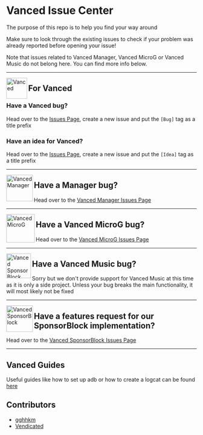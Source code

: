 # Vanced Issue Center

The purpose of this repo is to help you find your way around

Make sure to look through the existing issues to check if your problem was already reported before opening your issue!

Note that issues related to Vanced Manager, Vanced MicroG or Vanced Music do not belong here. You can find more info below.

___

<a href="https://vancedapp.com"><img src="https://cdn.discordapp.com/emojis/724333860598579290.png" alt="Vanced" height="55" align="left"></a>

## For Vanced

### Have a Vanced bug?

Head over to the [Issues Page](https://github.com/YTVanced/Vanced/issues), create a new issue and put the `[Bug]` tag as a title prefix

### Have an idea for Vanced?

Head over to the [Issues Page](https://github.com/YTVanced/Vanced/issues), create a new issue and put the `[Idea]` tag as a title prefix
___

<a href="https://github.com/YTVanced/VancedManager"><img src="https://cdn.discordapp.com/emojis/727995382012837898.png" alt="Vanced Manager" align="left" height="70" ></a>

## Have a Manager bug?

Head over to the [Vanced Manager Issues Page](https://github.com/YTVanced/VancedManager/issues)
___

<a href="https://github.com/YTVanced/VancedMicroG"><img src="https://cdn.discordapp.com/emojis/739533000609628191.png" alt="Vanced MicroG" height="75" align="left" ></a>

## Have a Vanced MicroG bug?

Head over to the [Vanced MicroG Issues Page](https://github.com/YTVanced/VancedMicroG/issues)
___

<img src="https://cdn.discordapp.com/emojis/771642079318638603.png" alt="Vanced SponsorBlock" height="65" align="left"></a>

## Have a Vanced Music bug?

Sorry but we don't provide support for Vanced Music at this time as it is only a side project. Unless your bug breaks the main functionality, it will most likely not be fixed
___

<a href="https://github.com/YTVanced/SponsorBlock"><img src="https://cdn.discordapp.com/attachments/548867094259826700/776979672264474644/LogoSponsorBlockSimple256px.png" alt="Vanced SponsorBlock" height="70" align="left"></a>

## Have a features request for our SponsorBlock implementation?

Head over to the [Vanced SponsorBlock Issues Page](https://github.com/YTVanced/SponsorBlock/issues)

___

## Vanced Guides

Useful guides like how to set up adb or how to create a logcat can be found [here](./Guides)

## Contributors

- [gghhkm](https://github.com/gghhkm)
- [Vendicated](https://github.com/Vendicated)
